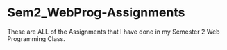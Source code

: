 # Sem2_WebProg-Assignments
These are ALL of the Assignments that I have done in my Semester 2 Web Programming Class.
